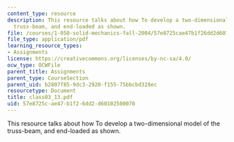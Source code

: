 ```yaml
---
content_type: resource
description: This resource talks about how To develop a two-dimensional model of the
  truss-beam, and end-loaded as shown.
file: /courses/1-050-solid-mechanics-fall-2004/57e8725cae47b1f26dd2d60102500070_class03_13.pdf
file_type: application/pdf
learning_resource_types:
- Assignments
license: https://creativecommons.org/licenses/by-nc-sa/4.0/
ocw_type: OCWFile
parent_title: Assignments
parent_type: CourseSection
parent_uid: b2807f85-9dc3-2920-f155-75bbcbd328ec
resourcetype: Document
title: class03_13.pdf
uid: 57e8725c-ae47-b1f2-6dd2-d60102500070
---
```

This resource talks about how To develop a two-dimensional model of the truss-beam, and end-loaded as shown.